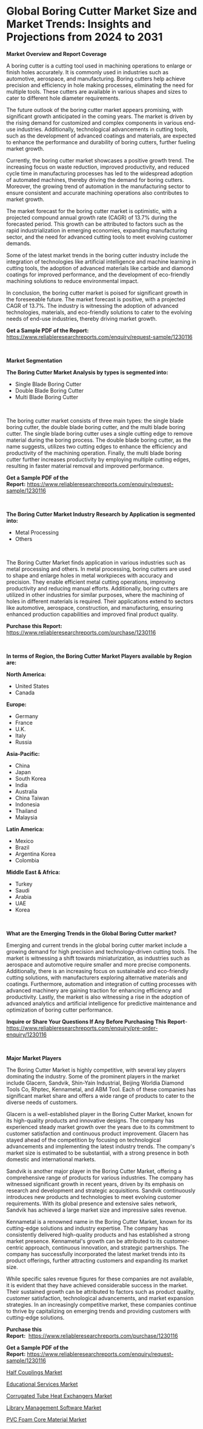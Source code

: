 <p><h1>Global Boring Cutter Market Size and Market Trends: Insights and Projections from 2024 to 2031</h1></p><p><strong>Market Overview and Report Coverage</strong></p>
<p><p>A boring cutter is a cutting tool used in machining operations to enlarge or finish holes accurately. It is commonly used in industries such as automotive, aerospace, and manufacturing. Boring cutters help achieve precision and efficiency in hole making processes, eliminating the need for multiple tools. These cutters are available in various shapes and sizes to cater to different hole diameter requirements.</p><p>The future outlook of the boring cutter market appears promising, with significant growth anticipated in the coming years. The market is driven by the rising demand for customized and complex components in various end-use industries. Additionally, technological advancements in cutting tools, such as the development of advanced coatings and materials, are expected to enhance the performance and durability of boring cutters, further fueling market growth.</p><p>Currently, the boring cutter market showcases a positive growth trend. The increasing focus on waste reduction, improved productivity, and reduced cycle time in manufacturing processes has led to the widespread adoption of automated machines, thereby driving the demand for boring cutters. Moreover, the growing trend of automation in the manufacturing sector to ensure consistent and accurate machining operations also contributes to market growth.</p><p>The market forecast for the boring cutter market is optimistic, with a projected compound annual growth rate (CAGR) of 13.7% during the forecasted period. This growth can be attributed to factors such as the rapid industrialization in emerging economies, expanding manufacturing sector, and the need for advanced cutting tools to meet evolving customer demands.</p><p>Some of the latest market trends in the boring cutter industry include the integration of technologies like artificial intelligence and machine learning in cutting tools, the adoption of advanced materials like carbide and diamond coatings for improved performance, and the development of eco-friendly machining solutions to reduce environmental impact.</p><p>In conclusion, the boring cutter market is poised for significant growth in the foreseeable future. The market forecast is positive, with a projected CAGR of 13.7%. The industry is witnessing the adoption of advanced technologies, materials, and eco-friendly solutions to cater to the evolving needs of end-use industries, thereby driving market growth.</p></p>
<p><strong>Get a Sample PDF of the Report:</strong> <a href="https://www.reliableresearchreports.com/enquiry/request-sample/1230116">https://www.reliableresearchreports.com/enquiry/request-sample/1230116</a></p>
<p>&nbsp;</p>
<p><strong>Market Segmentation</strong></p>
<p><strong>The Boring Cutter Market Analysis by types is segmented into:</strong></p>
<p><ul><li>Single Blade Boring Cutter</li><li>Double Blade Boring Cutter</li><li>Multi Blade Boring Cutter</li></ul></p>
<p>&nbsp;</p>
<p><p>The boring cutter market consists of three main types: the single blade boring cutter, the double blade boring cutter, and the multi blade boring cutter. The single blade boring cutter uses a single cutting edge to remove material during the boring process. The double blade boring cutter, as the name suggests, utilizes two cutting edges to enhance the efficiency and productivity of the machining operation. Finally, the multi blade boring cutter further increases productivity by employing multiple cutting edges, resulting in faster material removal and improved performance.</p></p>
<p><strong>Get a Sample PDF of the Report:</strong>&nbsp;<a href="https://www.reliableresearchreports.com/enquiry/request-sample/1230116">https://www.reliableresearchreports.com/enquiry/request-sample/1230116</a></p>
<p>&nbsp;</p>
<p><strong>The Boring Cutter Market Industry Research by Application is segmented into:</strong></p>
<p><ul><li>Metal Processing</li><li>Others</li></ul></p>
<p>&nbsp;</p>
<p><p>The Boring Cutter Market finds application in various industries such as metal processing and others. In metal processing, boring cutters are used to shape and enlarge holes in metal workpieces with accuracy and precision. They enable efficient metal cutting operations, improving productivity and reducing manual efforts. Additionally, boring cutters are utilized in other industries for similar purposes, where the machining of holes in different materials is required. Their applications extend to sectors like automotive, aerospace, construction, and manufacturing, ensuring enhanced production capabilities and improved final product quality.</p></p>
<p><strong>Purchase this Report:</strong>&nbsp; <a href="https://www.reliableresearchreports.com/purchase/1230116">https://www.reliableresearchreports.com/purchase/1230116</a></p>
<p>&nbsp;</p>
<p><strong>In terms of Region, the Boring Cutter Market Players available by Region are:</strong></p>
<p>
    <p> <strong> North America: </strong>
        <ul>
            <li>United States</li>
            <li>Canada</li>
        </ul>
        </p> 
    <p> <strong> Europe: </strong>
        <ul>
            <li>Germany</li>
            <li>France</li>
            <li>U.K.</li>
            <li>Italy</li>
            <li>Russia</li>
        </ul>
        </p> 
    <p> <strong> Asia-Pacific: </strong>
        <ul>
            <li>China</li>
            <li>Japan</li>
            <li>South Korea</li>
            <li>India</li>
            <li>Australia</li>
            <li>China Taiwan</li>
            <li>Indonesia</li>
            <li>Thailand</li>
            <li>Malaysia</li>
        </ul>
        </p> 
    <p> <strong> Latin America: </strong>
        <ul>
            <li>Mexico</li>
            <li>Brazil</li>
            <li>Argentina Korea</li>
            <li>Colombia</li>
        </ul>
        </p> 
    <p> <strong> Middle East & Africa: </strong>
        <ul>
            <li>Turkey</li>
            <li>Saudi</li>
            <li>Arabia</li>
            <li>UAE</li>
            <li>Korea</li>
        </ul>
    </p>
    </p>
<p>&nbsp;</p>
<p><strong>What are the Emerging Trends in the Global Boring Cutter market?</strong></p>
<p><p>Emerging and current trends in the global boring cutter market include a growing demand for high precision and technology-driven cutting tools. The market is witnessing a shift towards miniaturization, as industries such as aerospace and automotive require smaller and more precise components. Additionally, there is an increasing focus on sustainable and eco-friendly cutting solutions, with manufacturers exploring alternative materials and coatings. Furthermore, automation and integration of cutting processes with advanced machinery are gaining traction for enhancing efficiency and productivity. Lastly, the market is also witnessing a rise in the adoption of advanced analytics and artificial intelligence for predictive maintenance and optimization of boring cutter performance.</p></p>
<p><strong>Inquire or Share Your Questions If Any Before Purchasing This Report</strong>- <a href="https://www.reliableresearchreports.com/enquiry/pre-order-enquiry/1230116">https://www.reliableresearchreports.com/enquiry/pre-order-enquiry/1230116</a></p>
<p>&nbsp;</p>
<p><strong>Major Market Players</strong></p>
<p><p>The Boring Cutter Market is highly competitive, with several key players dominating the industry. Some of the prominent players in the market include Glacern, Sandvik, Shin-Yain Industrial, Beijing Worldia Diamond Tools Co, Rhptec, Kennametal, and ABM Tool. Each of these companies has significant market share and offers a wide range of products to cater to the diverse needs of customers.</p><p>Glacern is a well-established player in the Boring Cutter Market, known for its high-quality products and innovative designs. The company has experienced steady market growth over the years due to its commitment to customer satisfaction and continuous product improvement. Glacern has stayed ahead of the competition by focusing on technological advancements and implementing the latest industry trends. The company's market size is estimated to be substantial, with a strong presence in both domestic and international markets.</p><p>Sandvik is another major player in the Boring Cutter Market, offering a comprehensive range of products for various industries. The company has witnessed significant growth in recent years, driven by its emphasis on research and development and strategic acquisitions. Sandvik continuously introduces new products and technologies to meet evolving customer requirements. With its global presence and extensive sales network, Sandvik has achieved a large market size and impressive sales revenue.</p><p>Kennametal is a renowned name in the Boring Cutter Market, known for its cutting-edge solutions and industry expertise. The company has consistently delivered high-quality products and has established a strong market presence. Kennametal's growth can be attributed to its customer-centric approach, continuous innovation, and strategic partnerships. The company has successfully incorporated the latest market trends into its product offerings, further attracting customers and expanding its market size.</p><p>While specific sales revenue figures for these companies are not available, it is evident that they have achieved considerable success in the market. Their sustained growth can be attributed to factors such as product quality, customer satisfaction, technological advancements, and market expansion strategies. In an increasingly competitive market, these companies continue to thrive by capitalizing on emerging trends and providing customers with cutting-edge solutions.</p></p>
<p><strong>Purchase this Report:</strong>&nbsp;&nbsp;<a href="https://www.reliableresearchreports.com/purchase/1230116">https://www.reliableresearchreports.com/purchase/1230116</a></p>
<p></p>
<p><strong>Get a Sample PDF of the Report:</strong>&nbsp;<a href="https://www.reliableresearchreports.com/enquiry/request-sample/1230116">https://www.reliableresearchreports.com/enquiry/request-sample/1230116</a></p>
<p><p><a href="https://github.com/abdelrhmankishk22/Market-Research-Report-List-2/blob/main/half-couplings-market.md">Half Couplings Market</a></p><p><a href="https://medium.com/@judithhoffman05/educational-services-market-trends-forecast-and-competitive-analysis-to-2030-73f2082f5925">Educational Services Market</a></p><p><a href="https://github.com/mahnoor2003/Market-Research-Report-List-2/blob/main/corrugated-tube-heat-exchangers-market.md">Corrugated Tube Heat Exchangers Market</a></p><p><a href="https://medium.com/@judithhoffman05/library-management-software-market-competitive-analysis-market-trends-and-forecast-to-2030-ac366e919dce">Library Management Software Market</a></p><p><a href="https://medium.com/@judithhoffman05/pvc-foam-core-material-market-exploring-market-share-market-trends-and-future-growth-7950d29c99a3">PVC Foam Core Material Market</a></p></p>